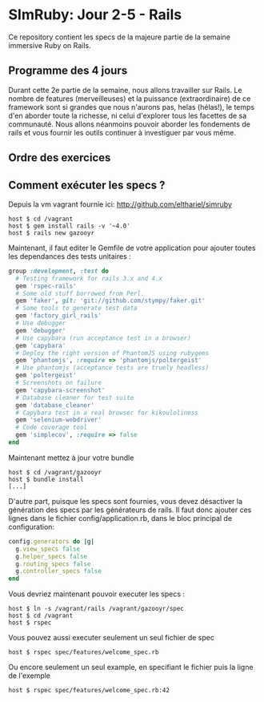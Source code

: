 SImRuby: Jour 2-5 - Rails
=========================

Ce repository contient les specs de la majeure partie de la semaine
immersive Ruby on Rails.

Programme des 4 jours
---------------------

Durant cette 2e partie de la semaine, nous allons travailler sur
Rails. Le nombre de features (merveilleuses) et la puissance
(extraordinaire) de ce framework sont si grandes que nous n'aurons
pas, helas (hélas!), le temps d'en aborder toute la richesse, ni celui
d'explorer tous les facettes de sa communauté. Nous allons néanmoins
pouvoir aborder les fondements de rails et vous fournir les outils
continuer à investiguer par vous même.

Ordre des exercices
-------------------


Comment exécuter les specs ?
----------------------------

Depuis la vm vagrant fournie ici: http://github.com/elthariel/simruby

    host $ cd /vagrant
    host $ gem install rails -v '~4.0'
    host $ rails new gazooyr

Maintenant, il faut editer le Gemfile de votre application pour
ajouter toutes les dependances des tests unitaires :

```ruby
group :development, :test do
  # Testing framework for rails 3.x and 4.x
  gem 'rspec-rails'
  # Some old stuff borrowed from Perl.
  gem 'faker', git: 'git://github.com/stympy/faker.git'
  # Some tools to generate test data
  gem 'factory_girl_rails'
  # Use debugger
  gem 'debugger'
  # Use capybara (run acceptance test in a browser)
  gem 'capybara'
  # Deploy the right version of PhantomJS using rubygems
  gem 'phantomjs', :require => 'phantomjs/poltergeist'
  # Use phantomjs (acceptance tests are truely headless)
  gem 'poltergeist'
  # Screenshots on failure
  gem 'capybara-screenshot'
  # Database cleaner for test suite
  gem 'database_cleaner'
  # Capybara test in a real browser for kikouloliness
  gem 'selenium-webdriver'
  # Code coverage tool
  gem 'simplecov', :require => false
end
```

Maintenant mettez à jour votre bundle

    host $ cd /vagrant/gazooyr
    host $ bundle install
    [...]

D'autre part, puisque les specs sont fournies, vous devez désactiver
la génération des specs par les générateurs de rails. Il faut donc
ajouter ces lignes dans le fichier config/application.rb, dans le bloc
principal de configuration:

```ruby
config.generators do |g|
  g.view_specs false
  g.helper_specs false
  g.routing_specs false
  g.controller_specs false
end
```

Vous devriez maintenant pouvoir executer les specs :

    host $ ln -s /vagrant/rails /vagrant/gazooyr/spec
    host $ cd /vagrant
    host $ rspec

Vous pouvez aussi executer seulement un seul fichier de spec

    host $ rspec spec/features/welcome_spec.rb

Ou encore seulement un seul example, en specifiant le fichier puis la
ligne de l'exemple

    host $ rspec spec/features/welcome_spec.rb:42





